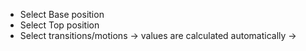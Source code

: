 * Select Base position
* Select Top position
* Select transitions/motions
-> values are calculated automatically
-> 